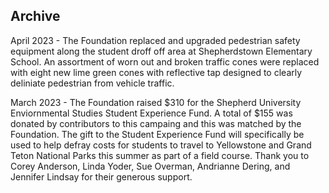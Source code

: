 ## Archive

April 2023 - The Foundation replaced and upgraded pedestrian safety equipment along the student droff off area at Shepherdstown Elementary School. An assortment of worn out and broken traffic cones were replaced with eight new lime green cones with reflective tap designed to clearly deliniate pedestrian from vehicle traffic.

March 2023 - The Foundation raised $310 for the Shepherd University Enviornmental Studies Student Experience Fund. A total of $155 was donated by contributors to this campaing and this was matched by the Foundation. The gift to the Student Experience Fund will specifically be used to help defray costs for students to travel to Yellowstone and Grand Teton National Parks this summer as part of a field course. Thank you to Corey Anderson, Linda Yoder, Sue Overman, Andrianne Dering, and Jennifer Lindsay for their generous support. 
